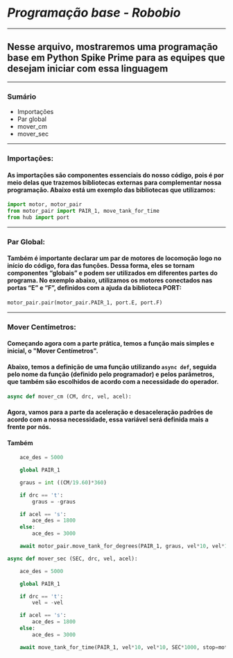 # ***Programação base - Robobio***

---

## Nesse arquivo, mostraremos uma programação base em Python Spike Prime para as equipes que desejam iniciar com essa linguagem

---

### Sumário
- Importações
- Par global
- mover_cm
- mover_sec

---

### Importações:
#### As importações são componentes essenciais do nosso código, pois é por meio delas que trazemos bibliotecas externas para complementar nossa programação. Abaixo está um exemplo das bibliotecas que utilizamos:

```python
import motor, motor_pair
from motor_pair import PAIR_1, move_tank_for_time
from hub import port
```
---

### Par Global:
#### Também é importante declarar um par de motores de locomoção logo no início do código, fora das funções. Dessa forma, eles se tornam componentes “globais” e podem ser utilizados em diferentes partes do programa. No exemplo abaixo, utilizamos os motores conectados nas portas “E” e “F”, definidos com a ajuda da biblioteca PORT:

```python
motor_pair.pair(motor_pair.PAIR_1, port.E, port.F)
```

---

### Mover Centímetros:
#### Começando agora com a parte prática, temos a função mais simples e inicial, o "Mover Centímetros".


#### Abaixo, temos a definição de uma função utilizando `async def`, seguida pelo nome da função (definido pelo programador) e pelos parâmetros, que também são escolhidos de acordo com a necessidade do operador.

```python
async def mover_cm (CM, drc, vel, acel):
```


#### Agora, vamos para a parte da aceleração e desaceleração padrões de acordo com a nossa necessidade, essa variável será definida mais a frente por nós. 
#### Também 
```python
    ace_des = 5000 

    global PAIR_1 
```
```python
    graus = int ((CM/19.60)*360)
```
```python
    if drc == 't': 
        graus = -graus

    if acel == 's': 
        ace_des = 1800
    else:
        ace_des = 3000
```
```python
    await motor_pair.move_tank_for_degrees(PAIR_1, graus, vel*10, vel*10, stop=motor.HOLD, acceleration=ace_des, deceleration=ace_des)
```

```python
async def mover_sec (SEC, drc, vel, acel):

    ace_des = 5000 

    global PAIR_1 

    if drc == 't': 
        vel = -vel

    if acel == 's': 
        ace_des = 1800
    else:
        ace_des = 3000

    await move_tank_for_time(PAIR_1, vel*10, vel*10, SEC*1000, stop=motor.HOLD, acceleration=ace_des, deceleration=ace_des)
```